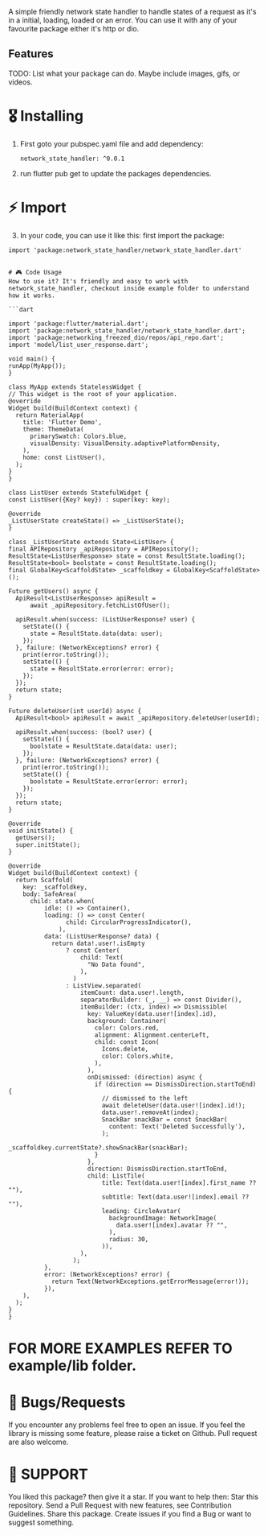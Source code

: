 
A simple friendly network state handler to handle states of a request as it's in a initial, loading, loaded or an error. You can use it with any of your favourite package either it's http or dio.

## Features

TODO: List what your package can do. Maybe include images, gifs, or videos.

# 🎖 Installing

1) First goto your pubspec.yaml file and add dependency:
   ```
   network_state_handler: ^0.0.1
   ```
2) run flutter pub get to update the packages dependencies.



# ⚡️ Import
3) In your code, you can use it like this:
  first import the package:
  ```
 import 'package:network_state_handler/network_state_handler.dart'


# 🎮 Code Usage
 How to use it? It's friendly and easy to work with network_state_handler, checkout inside example folder to understand how it works. 

```dart

import 'package:flutter/material.dart';
import 'package:network_state_handler/network_state_handler.dart';
import 'package:networking_freezed_dio/repos/api_repo.dart';
import 'model/list_user_response.dart';

void main() {
  runApp(MyApp());
}

class MyApp extends StatelessWidget {
  // This widget is the root of your application.
  @override
  Widget build(BuildContext context) {
    return MaterialApp(
      title: 'Flutter Demo',
      theme: ThemeData(
        primarySwatch: Colors.blue,
        visualDensity: VisualDensity.adaptivePlatformDensity,
      ),
      home: const ListUser(),
    );
  }
}

class ListUser extends StatefulWidget {
  const ListUser({Key? key}) : super(key: key);

  @override
  _ListUserState createState() => _ListUserState();
}

class _ListUserState extends State<ListUser> {
  final APIRepository _apiRepository = APIRepository();
  ResultState<ListUserResponse> state = const ResultState.loading();
  ResultState<bool> boolstate = const ResultState.loading();
  final GlobalKey<ScaffoldState> _scaffoldkey = GlobalKey<ScaffoldState>();

  Future getUsers() async {
    ApiResult<ListUserResponse> apiResult =
        await _apiRepository.fetchListOfUser();

    apiResult.when(success: (ListUserResponse? user) {
      setState(() {
        state = ResultState.data(data: user);
      });
    }, failure: (NetworkExceptions? error) {
      print(error.toString());
      setState(() {
        state = ResultState.error(error: error);
      });
    });
    return state;
  }

  Future deleteUser(int userId) async {
    ApiResult<bool> apiResult = await _apiRepository.deleteUser(userId);

    apiResult.when(success: (bool? user) {
      setState(() {
        boolstate = ResultState.data(data: user);
      });
    }, failure: (NetworkExceptions? error) {
      print(error.toString());
      setState(() {
        boolstate = ResultState.error(error: error);
      });
    });
    return state;
  }

  @override
  void initState() {
    getUsers();
    super.initState();
  }

  @override
  Widget build(BuildContext context) {
    return Scaffold(
      key: _scaffoldkey,
      body: SafeArea(
        child: state.when(
            idle: () => Container(),
            loading: () => const Center(
                  child: CircularProgressIndicator(),
                ),
            data: (ListUserResponse? data) {
              return data!.user!.isEmpty
                  ? const Center(
                      child: Text(
                        "No Data found",
                      ),
                    )
                  : ListView.separated(
                      itemCount: data.user!.length,
                      separatorBuilder: (_, __) => const Divider(),
                      itemBuilder: (ctx, index) => Dismissible(
                        key: ValueKey(data.user![index].id),
                        background: Container(
                          color: Colors.red,
                          alignment: Alignment.centerLeft,
                          child: const Icon(
                            Icons.delete,
                            color: Colors.white,
                          ),
                        ),
                        onDismissed: (direction) async {
                          if (direction == DismissDirection.startToEnd) {
                            // dismissed to the left
                            await deleteUser(data.user![index].id!);
                            data.user!.removeAt(index);
                            SnackBar snackBar = const SnackBar(
                              content: Text('Deleted Successfully'),
                            );
                            _scaffoldkey.currentState?.showSnackBar(snackBar);
                          }
                        },
                        direction: DismissDirection.startToEnd,
                        child: ListTile(
                            title: Text(data.user![index].first_name ?? ""),
                            subtitle: Text(data.user![index].email ?? ""),
                            leading: CircleAvatar(
                              backgroundImage: NetworkImage(
                                data.user![index].avatar ?? "",
                              ),
                              radius: 30,
                            )),
                      ),
                    );
            },
            error: (NetworkExceptions? error) {
              return Text(NetworkExceptions.getErrorMessage(error!));
            }),
      ),
    );
  }
}

```
# FOR MORE EXAMPLES REFER TO example/lib folder.

# 🐛 Bugs/Requests
If you encounter any problems feel free to open an issue. If you feel the library is
missing some feature, please raise a ticket on Github. Pull request are also welcome.

# 🚀 SUPPORT
You liked this package? then give it a star. If you want to help then:
Star this repository.
Send a Pull Request with new features, see Contribution Guidelines.
Share this package.
Create issues if you find a Bug or want to suggest something.

